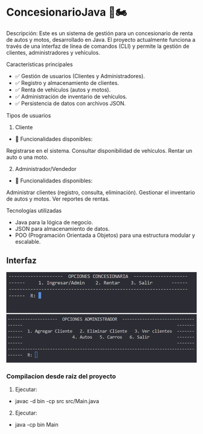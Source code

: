 # ConcesionarioJava 🚗🏍️

Descripción:
Este es un sistema de gestión para un concesionario de renta de autos y motos, desarrollado en Java. El proyecto actualmente funciona a través de una interfaz de línea de comandos (CLI) y permite la gestión de clientes, administradores y vehículos.

Características principales
  - ✅ Gestión de usuarios (Clientes y Administradores).
  - ✅ Registro y almacenamiento de clientes.
  - ✅ Renta de vehículos (autos y motos).
  - ✅ Administración de inventario de vehículos.
  - ✅ Persistencia de datos con archivos JSON.

Tipos de usuarios
1. Cliente
  - 👤 Funcionalidades disponibles:

Registrarse en el sistema.
Consultar disponibilidad de vehículos.
Rentar un auto o una moto.

2. Administrador/Vendedor
  - 🔑 Funcionalidades disponibles:

Administrar clientes (registro, consulta, eliminación).
Gestionar el inventario de autos y motos.
Ver reportes de rentas.


Tecnologías utilizadas
  - Java para la lógica de negocio.
  - JSON para almacenamiento de datos.
  - POO (Programación Orientada a Objetos) para una estructura modular y escalable.




## Interfaz

![](https://github.com/Belceb45/ConcesionarioJava/blob/fd6ee9b791b08b7b3d1ea2e619e76ab62825b514/ejemplos_git.png)
![](https://github.com/Belceb45/ConcesionarioJava/blob/b8337d0b27e8b84812039aa2e9f62fc03b2d323d/ejemploAdmin_git.png)

### Compilacion desde raiz del proyecto

1. Ejecutar:
  - javac -d bin -cp src src/Main.java

2. Ejecutar:
  - java -cp bin Main

